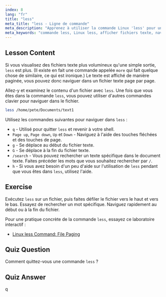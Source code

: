 ```yaml
---
index: 8
lang: "fr"
title: "less"
meta_title: "less - Ligne de commande"
meta_description: "Apprenez à utiliser la commande Linux 'less' pour une visualisation et une navigation efficaces des fichiers texte. Maîtrisez la pagination, la recherche et la sortie avec ce guide convivial pour débutants."
meta_keywords: "commande less, Linux less, afficher fichiers texte, naviguer fichiers, tutoriel Linux, Linux débutant, guide Linux"
---
```


## Lesson Content

Si vous visualisez des fichiers texte plus volumineux qu'une simple sortie, `less` est plus. (Il existe en fait une commande appelée `more` qui fait quelque chose de similaire, ce qui est ironique.) Le texte est affiché de manière paginée, vous pouvez donc naviguer dans un fichier texte page par page.

Allez-y et examinez le contenu d'un fichier avec `less`. Une fois que vous êtes dans la commande `less`, vous pouvez utiliser d'autres commandes clavier pour naviguer dans le fichier.

```bash
less /home/pete/Documents/text1
```

Utilisez les commandes suivantes pour naviguer dans `less` :

- `q` - Utilisé pour quitter `less` et revenir à votre shell.
- `Page up`, `Page down`, `Up` et `Down` - Naviguez à l'aide des touches fléchées et des touches de page.
- `g` - Se déplace au début du fichier texte.
- `G` - Se déplace à la fin du fichier texte.
- `/search` - Vous pouvez rechercher un texte spécifique dans le document texte. Faites précéder les mots que vous souhaitez rechercher par `/`.
- `h` - Si vous avez besoin d'un peu d'aide sur l'utilisation de `less` pendant que vous êtes dans `less`, utilisez l'aide.

## Exercise

Exécutez `less` sur un fichier, puis faites défiler le fichier vers le haut et vers le bas. Essayez de rechercher un mot spécifique. Naviguez rapidement au début ou à la fin du fichier.

Pour une pratique concrète de la commande `less`, essayez ce laboratoire interactif :

- [Linux less Command: File Paging](https://labex.io/fr/labs/linux-linux-less-command-file-paging-214301)

## Quiz Question

Comment quittez-vous une commande `less` ?

## Quiz Answer

q
